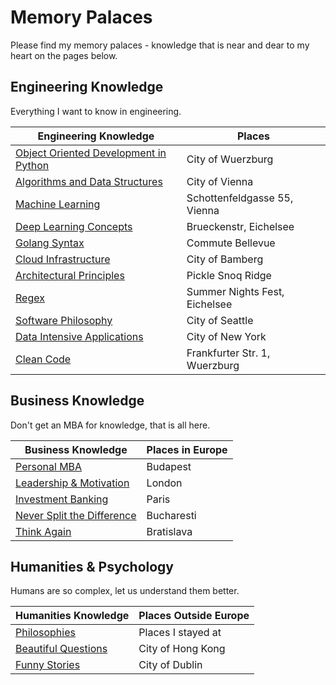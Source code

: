 # Memory Palaces

Please find my memory palaces - knowledge that is near and dear to my heart on the pages below.

## Engineering Knowledge

Everything I want to know in engineering.

| Engineering Knowledge                                                         | Places                        |
| ----------------------------------------------------------------------------- | ----------------------------- |
| [Object Oriented Development in Python](/pages/castle-object-oriented-python) | City of Wuerzburg             |
| [Algorithms and Data Structures](/pages/castle-algorithms-and-data-structures)       | City of Vienna                |
| [Machine Learning](/pages/castle-machine-learning)                            | Schottenfeldgasse 55, Vienna  |
| [Deep Learning Concepts](/pages/castle-deep-learning)                         | Brueckenstr, Eichelsee        |
| [Golang Syntax](/pages/castle-golang)                                         | Commute Bellevue              |
| [Cloud Infrastructure](/pages/castle-cloud-infrastructure)                    | City of Bamberg               |
| [Architectural Principles](pages/castle-architectural-principles)             | Pickle Snoq Ridge             |
| [Regex](/pages/castle-golang)                                              | Summer Nights Fest, Eichelsee |
| [Software Philosophy](/pages/castle-software-philosophy)                      | City of Seattle            |
| [Data Intensive Applications](/pages/castle-data-applications)                | City of New York           |
| [Clean Code](/pages/castle-clean-code)                                     | Frankfurter Str. 1, Wuerzburg |


## Business Knowledge

Don't get an MBA for knowledge, that is all here.

| Business Knowledge                                                | Places in Europe |
| ----------------------------------------------------------------- | ---------------- |
| [Personal MBA](/pages/castle-personal-mba)                     | Budapest         |
| [Leadership & Motivation](/pages/castle-leadership-motivation) | London           |
| [Investment Banking](/pages/castle-investment-banking)         | Paris            |
| [Never Split the Difference](/pages/castle-difference)         | Bucharesti       |
| [Think Again](/pages/castle-think-again)                       | Bratislava       |


## Humanities & Psychology

Humans are so complex, let us understand them better.

| Humanities Knowledge                                     | Places Outside Europe |
| -------------------------------------------------------- | --------------------- |
| [Philosophies](/pages/castle-philosophy)                 | Places I stayed at    |
| [Beautiful Questions](/pages/castle-beautiful-questions) | City of Hong Kong     |
| [Funny Stories](/pages/castle-funny-stories)             | City of Dublin        |